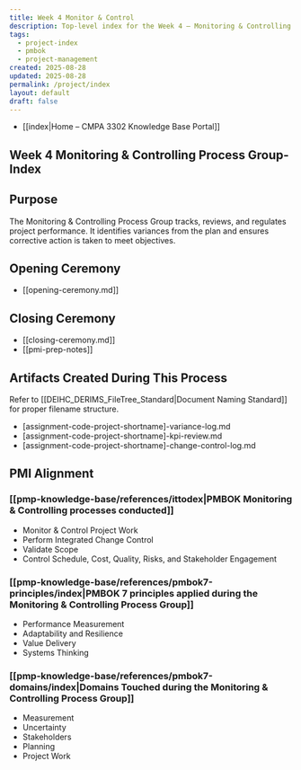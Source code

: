 ```yaml
---
title: Week 4 Monitor & Control
description: Top-level index for the Week 4 – Monitoring & Controlling Process Group
tags:
  - project-index
  - pmbok
  - project-management
created: 2025-08-28
updated: 2025-08-28
permalink: /project/index
layout: default
draft: false
---
```

- [[index|Home – CMPA 3302 Knowledge Base Portal]]
## Week 4 Monitoring & Controlling Process Group-Index

## Purpose
The Monitoring & Controlling Process Group tracks, reviews, and regulates project performance. It identifies variances from the plan and ensures corrective action is taken to meet objectives.

## Opening Ceremony
- [[opening-ceremony.md]]

## Closing Ceremony
- [[closing-ceremony.md]]
- [[pmi-prep-notes]]

## Artifacts Created During This Process
Refer to [[DEIHC_DERIMS_FileTree_Standard|Document Naming Standard]] for proper filename structure.

- [assignment-code-project-shortname]-variance-log.md
- [assignment-code-project-shortname]-kpi-review.md
- [assignment-code-project-shortname]-change-control-log.md

## PMI Alignment

### [[pmp-knowledge-base/references/ittodex|PMBOK Monitoring & Controlling processes conducted]]
- Monitor & Control Project Work
- Perform Integrated Change Control
- Validate Scope
- Control Schedule, Cost, Quality, Risks, and Stakeholder Engagement

### [[pmp-knowledge-base/references/pmbok7-principles/index|PMBOK 7 principles applied during the Monitoring & Controlling Process Group]]
- Performance Measurement  
- Adaptability and Resilience  
- Value Delivery  
- Systems Thinking  

### [[pmp-knowledge-base/references/pmbok7-domains/index|Domains Touched during the Monitoring & Controlling Process Group]]
- Measurement  
- Uncertainty  
- Stakeholders  
- Planning  
- Project Work
